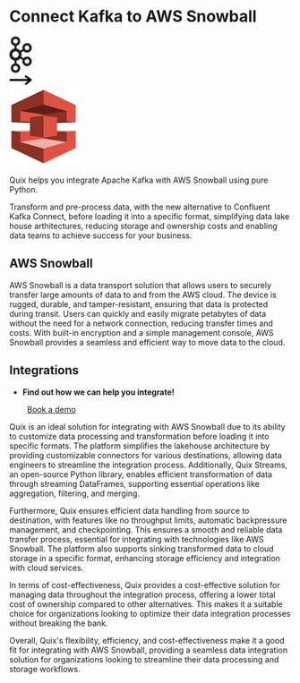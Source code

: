 # Connect Kafka to AWS Snowball

<div class="connect-images cards blog-grid-card" markdown>
<div>
<img src="../images/kafka_logo.png" width="40px" />
</div>
<div>
<img src="../images/arrow.svg" width="40px" />
</div>
<div>
<img src="./images/aws-snowball_1.jpg" />
</div>
</div>

Quix helps you integrate Apache Kafka with AWS Snowball using pure Python.

Transform and pre-process data, with the new alternative to Confluent Kafka Connect, before loading it into a specific format, simplifying data lake house arthitectures, reducing storage and ownership costs and enabling data teams to achieve success for your business.

## AWS Snowball

AWS Snowball is a data transport solution that allows users to securely transfer large amounts of data to and from the AWS cloud. The device is rugged, durable, and tamper-resistant, ensuring that data is protected during transit. Users can quickly and easily migrate petabytes of data without the need for a network connection, reducing transfer times and costs. With built-in encryption and a simple management console, AWS Snowball provides a seamless and efficient way to move data to the cloud.

## Integrations

<div class="grid cards" markdown>

- __Find out how we can help you integrate!__

    <a class="md-button md-button--primary" href="https://share.hsforms.com/1iW0TmZzKQMChk0lxd_tGiw4yjw2?__hstc=175542013.2303933fbd746c0ac86d9ccbe9bc9100.1728383268831.1729603416735.1729620918855.31&__hssc=175542013.1.1729620918855&__hsfp=2132701734" target="_blank" style="margin:.5rem;">Book a demo</a>

</div>


Quix is an ideal solution for integrating with AWS Snowball due to its ability to customize data processing and transformation before loading it into specific formats. The platform simplifies the lakehouse architecture by providing customizable connectors for various destinations, allowing data engineers to streamline the integration process. Additionally, Quix Streams, an open-source Python library, enables efficient transformation of data through streaming DataFrames, supporting essential operations like aggregation, filtering, and merging. 

Furthermore, Quix ensures efficient data handling from source to destination, with features like no throughput limits, automatic backpressure management, and checkpointing. This ensures a smooth and reliable data transfer process, essential for integrating with technologies like AWS Snowball. The platform also supports sinking transformed data to cloud storage in a specific format, enhancing storage efficiency and integration with cloud services.

In terms of cost-effectiveness, Quix provides a cost-effective solution for managing data throughout the integration process, offering a lower total cost of ownership compared to other alternatives. This makes it a suitable choice for organizations looking to optimize their data integration processes without breaking the bank.

Overall, Quix's flexibility, efficiency, and cost-effectiveness make it a good fit for integrating with AWS Snowball, providing a seamless data integration solution for organizations looking to streamline their data processing and storage workflows.

